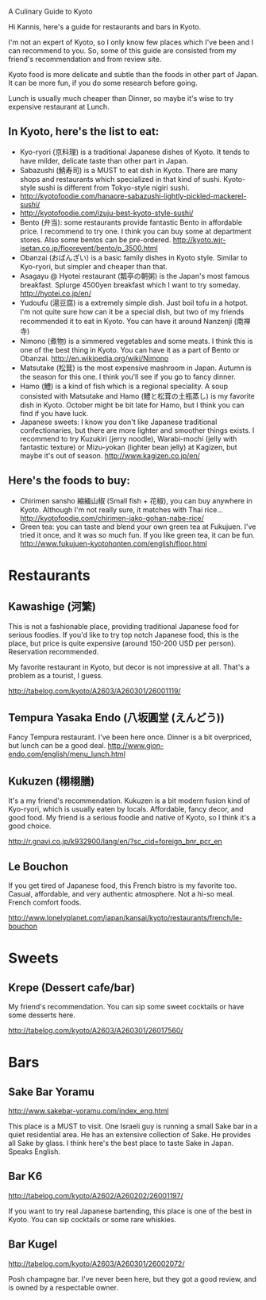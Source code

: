 A Culinary Guide to Kyoto

Hi Kannis, here's a guide for restaurants and bars in Kyoto.

I'm not an expert of Kyoto, so I only know few places which I've been and I can recommend to you. So, some of this guide are consisted from my friend's recommendation and from review site.

Kyoto food is more delicate and subtle than the foods in other part of Japan. It can be more fun, if you do some research before going.

Lunch is usually much cheaper than Dinner, so maybe it's wise to try expensive restaurant at Lunch.

## In Kyoto, here's the list to eat:

* Kyo-ryori (京料理) is a traditional Japanese dishes of Kyoto. It tends to have milder, delicate taste than other part in Japan.
* Sabazushi (鯖寿司) is a MUST to eat dish in Kyoto. There are many shops and restaurants which specialized in that kind of sushi. Kyoto-style sushi is different from Tokyo-style nigiri sushi.
 * http://kyotofoodie.com/hanaore-sabazushi-lightly-pickled-mackerel-sushi/
 * http://kyotofoodie.com/izuju-best-kyoto-style-sushi/
* Bento (弁当): some restaurants provide fantastic Bento in affordable price. I recommend to try one. I think you can buy some at department stores. Also some bentos can be pre-ordered. http://kyoto.wjr-isetan.co.jp/floorevent/bento/p_3500.html
* Obanzai (おばんざい) is a basic family dishes in Kyoto style. Similar to Kyo-ryori, but simpler and cheaper than that.
* Asagayu @ Hyotei restaurant (瓢亭の朝粥) is the Japan's most famous breakfast. Splurge 4500yen breakfast which I want to try someday. http://hyotei.co.jp/en/
* Yudoufu (湯豆腐) is a extremely simple dish. Just boil tofu in a hotpot. I'm not quite sure how can it be a special dish, but two of my friends recommended it to eat in Kyoto. You can have it around Nanzenji (南禅寺)
* Nimono (煮物) is a simmered vegetables and some meats. I think this is one of the best thing in Kyoto. You can have it as a part of Bento or Obanzai. http://en.wikipedia.org/wiki/Nimono
* Matsutake (松茸) is the most expensive mashroom in Japan. Autumn is the season for this one. I think you'll see if you go to fancy dinner.
* Hamo (鱧) is a kind of fish which is a regional speciality. A soup consisted with Matsutake and Hamo (鱧と松茸の土瓶蒸し) is my favorite dish in Kyoto. October might be bit late for Hamo, but I think you can find if you have luck.
* Japanese sweets: I know you don't like Japanese traditional confectionaries, but there are more lighter and smoother things exists. I recommend to try Kuzukiri (jerry noodle), Warabi-mochi (jelly with fantastic texture) or Mizu-yokan (lighter bean jelly) at Kagizen, but maybe it's out of season. http://www.kagizen.co.jp/en/

## Here's the foods to buy:

* Chirimen sansho 縮緬山椒 (Small fish + 花椒), you can buy anywhere in Kyoto. Although I'm not really sure, it matches with Thai rice... http://kyotofoodie.com/chirimen-jako-gohan-nabe-rice/
* Green tea: you can taste and blend your own green tea at Fukujuen. I've tried it once, and it was so much fun. If you like green tea, it can be fun. http://www.fukujuen-kyotohonten.com/english/floor.html

# Restaurants

## Kawashige (河繁)

This is not a fashionable place, providing traditional Japanese food for serious foodies. If you'd like to try top notch Japanese food, this is the place, but price is quite expensive (around 150-200 USD per person). Reservation recommended.

My favorite restaurant in Kyoto, but decor is not impressive at all. That's a problem as a tourist, I guess.

http://tabelog.com/kyoto/A2603/A260301/26001119/

## Tempura Yasaka Endo (八坂圓堂 (えんどう))

Fancy Tempura restaurant. I've been here once. Dinner is a bit overpriced, but lunch can be a good deal. http://www.gion-endo.com/english/menu_lunch.html

## Kukuzen (栩栩膳)

It's a my friend's recommendation. Kukuzen is a bit modern fusion kind of Kyo-ryori, which is usually eaten by locals. Affordable, fancy decor, and good food. My friend is a serious foodie and native of Kyoto, so I think it's a good choice.

http://r.gnavi.co.jp/k932900/lang/en/?sc_cid=foreign_bnr_pcr_en

## Le Bouchon

If you get tired of Japanese food, this French bistro is my favorite too. Casual, affordable, and very authentic atmosphere. Not a hi-so meal. French comfort foods.

http://www.lonelyplanet.com/japan/kansai/kyoto/restaurants/french/le-bouchon

# Sweets

## Krepe (Dessert cafe/bar)

My friend's recommendation. You can sip some sweet cocktails or have some desserts here.

http://tabelog.com/kyoto/A2603/A260301/26017560/

# Bars

## Sake Bar Yoramu

http://www.sakebar-yoramu.com/index_eng.html

This place is a MUST to visit. One Israeli guy is running a small Sake bar in a quiet residential area. He has an extensive collection of Sake. He provides all Sake by glass. I think here's the best place to taste Sake in Japan. Speaks English.

## Bar K6

http://tabelog.com/kyoto/A2602/A260202/26001197/

If you want to try real Japanese bartending, this place is one of the best in Kyoto. You can sip cocktails or some rare whiskies.

## Bar Kugel

http://tabelog.com/kyoto/A2603/A260301/26002072/

Posh champagne bar. I've never been here, but they got a good review, and is owned by a respectable owner.
